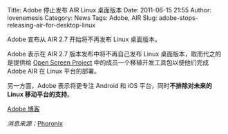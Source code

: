Title: Adobe 停止发布 AIR Linux 桌面版本
Date: 2011-06-15 21:55
Author: lovenemesis
Category: News
Tags: Adobe, AIR
Slug: adobe-stops-releasing-air-for-desktop-linux

Adobe 宣布从 AIR 2.7 开始将不再发布 Linux 桌面版本。

Adobe 表示在 AIR 2.7 版本发布中将不再自己发布 Linux
桌面版本，取而代之的是提供给 [Open Screen
Project](http://linuxtoy.org/archives/adobe%e5%ae%a3%e5%b8%83open-screen-project%ef%bc%8c%e5%bc%80%e6%94%be%e9%83%a8%e5%88%86flash%e8%a7%84%e6%a0%bc.html)
中的成员一个移植开发工具包以便他们完成 Adobe AIR 在 Linux 平台的部署。

另一方面，Adobe 表示将更专注 Android 和 iOS 平台，同时**不排除对未来的
Linux 移动平台的支持**。

[Adobe
博客](http://blogs.adobe.com/open/2011/06/focusing-on-the-next-linux-client.html)

*消息来源：*[Phoronix](http://www.phoronix.com/scan.php?page=news_item&px=OTU3MA)
